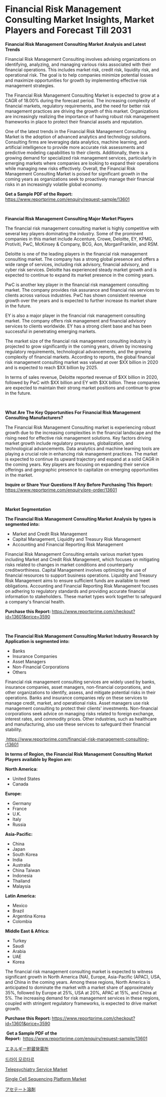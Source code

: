 <p><h1>Financial Risk Management Consulting Market Insights, Market Players and Forecast Till 2031</h1></p><p><strong>Financial Risk Management Consulting Market Analysis and Latest Trends</strong></p>
<p><p>Financial Risk Management Consulting involves advising organizations on identifying, analyzing, and managing various risks associated with their financial operations. This includes market risk, credit risk, liquidity risk, and operational risk. The goal is to help companies minimize potential losses and maximize opportunities for growth by implementing effective risk management strategies.</p><p>The Financial Risk Management Consulting Market is expected to grow at a CAGR of 18.00% during the forecast period. The increasing complexity of financial markets, regulatory requirements, and the need for better risk management practices are driving the growth of this market. Organizations are increasingly realizing the importance of having robust risk management frameworks in place to protect their financial assets and reputation.</p><p>One of the latest trends in the Financial Risk Management Consulting Market is the adoption of advanced analytics and technology solutions. Consulting firms are leveraging data analytics, machine learning, and artificial intelligence to provide more accurate risk assessments and predictive modeling capabilities to their clients. Additionally, there is a growing demand for specialized risk management services, particularly in emerging markets where companies are looking to expand their operations while managing new risks effectively. Overall, the Financial Risk Management Consulting Market is poised for significant growth in the coming years as organizations seek to proactively manage their financial risks in an increasingly volatile global economy.</p></p>
<p><strong>Get a Sample PDF of the Report:&nbsp;</strong> <a href="https://www.reportprime.com/enquiry/request-sample/13601">https://www.reportprime.com/enquiry/request-sample/13601</a></p>
<p>&nbsp;</p>
<p><strong>Financial Risk Management Consulting Major Market Players</strong></p>
<p><p>The financial risk management consulting market is highly competitive with several key players dominating the industry. Some of the prominent companies in this market include Accenture, Crowe, Deloitte, EY, KPMG, Protiviti, PwC, McKinsey & Company, BCG, Aon, MorganFranklin, and RSM.</p><p>Deloitte is one of the leading players in the financial risk management consulting market. The company has a strong global presence and offers a wide range of services, including risk advisory, financial advisory, and cyber risk services. Deloitte has experienced steady market growth and is expected to continue to expand its market presence in the coming years.</p><p>PwC is another key player in the financial risk management consulting market. The company provides risk assurance and financial risk services to clients across various industries. PwC has shown consistent revenue growth over the years and is expected to further increase its market share in the future.</p><p>EY is also a major player in the financial risk management consulting market. The company offers risk management and financial advisory services to clients worldwide. EY has a strong client base and has been successful in penetrating emerging markets.</p><p>The market size of the financial risk management consulting industry is projected to grow significantly in the coming years, driven by increasing regulatory requirements, technological advancements, and the growing complexity of financial markets. According to reports, the global financial risk management consulting market was valued at over $XX billion in 2020 and is expected to reach $XX billion by 2025.</p><p>In terms of sales revenue, Deloitte reported revenue of $XX billion in 2020, followed by PwC with $XX billion and EY with $XX billion. These companies are expected to maintain their strong market positions and continue to grow in the future.</p></p>
<p>&nbsp;</p>
<p><strong>What Are The Key Opportunities For Financial Risk Management Consulting Manufacturers?</strong></p>
<p><p>The Financial Risk Management Consulting market is experiencing robust growth due to the increasing complexities in the financial landscape and the rising need for effective risk management solutions. Key factors driving market growth include regulatory pressures, globalization, and technological advancements. Data analytics and machine learning tools are playing a crucial role in enhancing risk management practices. The market is expected to continue its upward trajectory and expand at a solid CAGR in the coming years. Key players are focusing on expanding their service offerings and geographic presence to capitalize on emerging opportunities in the market.</p></p>
<p><strong>Inquire or Share Your Questions If Any Before Purchasing This Report:</strong> <a href="https://www.reportprime.com/enquiry/pre-order/13601">https://www.reportprime.com/enquiry/pre-order/13601</a></p>
<p>&nbsp;</p>
<p><strong>Market Segmentation</strong></p>
<p><strong>The Financial Risk Management Consulting Market Analysis by types is segmented into:</strong></p>
<p><ul><li>Market and Credit Risk Management</li><li>Capital Management, Liquidity and Treasury Risk Management</li><li>Accounting and Financial Reporting Risk Management</li></ul></p>
<p><p>Financial Risk Management Consulting entails various market types including Market and Credit Risk Management, which focuses on mitigating risks related to changes in market conditions and counterparty creditworthiness. Capital Management involves optimizing the use of financial resources to support business operations. Liquidity and Treasury Risk Management aims to ensure sufficient funds are available to meet obligations. Accounting and Financial Reporting Risk Management focuses on adhering to regulatory standards and providing accurate financial information to stakeholders. These market types work together to safeguard a company's financial health.</p></p>
<p><strong>Purchase this Report:&nbsp;</strong><a href="https://www.reportprime.com/checkout?id=13601&price=3590">https://www.reportprime.com/checkout?id=13601&price=3590</a></p>
<p>&nbsp;</p>
<p><strong>The Financial Risk Management Consulting Market Industry Research by Application is segmented into:</strong></p>
<p><ul><li>Banks</li><li>Insurance Companies</li><li>Asset Managers</li><li>Non-Financial Corporations</li><li>Others</li></ul></p>
<p><p>Financial risk management consulting services are widely used by banks, insurance companies, asset managers, non-financial corporations, and other organizations to identify, assess, and mitigate potential risks in their operations. Banks and insurance companies rely on these services to manage credit, market, and operational risks. Asset managers use risk management consulting to protect their clients' investments. Non-financial corporations seek advice on managing risks related to foreign exchange, interest rates, and commodity prices. Other industries, such as healthcare and manufacturing, also use these services to safeguard their financial stability.</p></p>
<p><a href="https://www.reportprime.com/financial-risk-management-consulting-r13601">&nbsp;https://www.reportprime.com/financial-risk-management-consulting-r13601</a></p>
<p><strong>In terms of Region, the Financial Risk Management Consulting Market Players available by Region are:</strong></p>
<p>
    <p> <strong> North America: </strong>
        <ul>
            <li>United States</li>
            <li>Canada</li>
        </ul>
        </p> 
    <p> <strong> Europe: </strong>
        <ul>
            <li>Germany</li>
            <li>France</li>
            <li>U.K.</li>
            <li>Italy</li>
            <li>Russia</li>
        </ul>
        </p> 
    <p> <strong> Asia-Pacific: </strong>
        <ul>
            <li>China</li>
            <li>Japan</li>
            <li>South Korea</li>
            <li>India</li>
            <li>Australia</li>
            <li>China Taiwan</li>
            <li>Indonesia</li>
            <li>Thailand</li>
            <li>Malaysia</li>
        </ul>
        </p> 
    <p> <strong> Latin America: </strong>
        <ul>
            <li>Mexico</li>
            <li>Brazil</li>
            <li>Argentina Korea</li>
            <li>Colombia</li>
        </ul>
        </p> 
    <p> <strong> Middle East & Africa: </strong>
        <ul>
            <li>Turkey</li>
            <li>Saudi</li>
            <li>Arabia</li>
            <li>UAE</li>
            <li>Korea</li>
        </ul>
    </p>
    </p>
<p><p>The financial risk management consulting market is expected to witness significant growth in North America (NA), Europe, Asia-Pacific (APAC), USA, and China in the coming years. Among these regions, North America is anticipated to dominate the market with a market share of approximately 35%, followed by Europe at 25%, USA at 20%, APAC at 15%, and China at 5%. The increasing demand for risk management services in these regions, coupled with stringent regulatory frameworks, is expected to drive market growth.</p></p>
<p><strong>Purchase this Report: </strong><a href="https://www.reportprime.com/checkout?id=13601&price=3590">https://www.reportprime.com/checkout?id=13601&price=3590</a></p>
<p>&nbsp;<strong>Get a Sample PDF of the Report:&nbsp;&nbsp;</strong><a href="https://www.reportprime.com/enquiry/request-sample/13601">https://www.reportprime.com/enquiry/request-sample/13601</a></p>
<p><strong></strong></p>
<p><p><a href="https://medium.com/@keithpiper1905/%E3%82%A8%E3%83%8D%E3%83%AB%E3%82%AE%E3%83%BC%E8%B2%AF%E8%94%B5%E7%99%BA%E9%9B%BB%E6%89%80%E3%81%AE%E5%B8%82%E5%A0%B4%E6%8C%87%E6%A8%99%E3%81%AE%E8%A7%A3%E8%AA%AD-%E5%B8%82%E5%A0%B4%E3%82%B7%E3%82%A7%E3%82%A2-%E3%83%88%E3%83%AC%E3%83%B3%E3%83%89-%E6%88%90%E9%95%B7%E3%83%91%E3%82%BF%E3%83%BC%E3%83%B3-f930fb86ada2">エネルギー貯蔵発電所</a></p><p><a href="https://medium.com/@stuartstehr2022/%EA%B1%B4%EC%8B%9D-%EC%8B%9C%EB%A9%98%ED%8A%B8-%EC%8B%9C%EC%9E%A5-%EB%B6%84%EC%84%9D-2024%EB%85%84%EB%B6%80%ED%84%B0-2031%EB%85%84%EA%B9%8C%EC%A7%80%EC%9D%98-%EA%B8%80%EB%A1%9C%EB%B2%8C-%EC%82%B0%EC%97%85-%EC%A0%84%EB%A7%9D-%EB%B0%8F-%EC%98%88%EC%B8%A1-d339981c167b">드라이 모르타르</a></p><p><a href="https://github.com/joannagoyvaerts/Market-Research-Report-List-2/blob/main/telepsychiatry-service-market.md">Telepsychiatry Service Market</a></p><p><a href="https://github.com/abdelrhmankishk22/Market-Research-Report-List-4/blob/main/single-cell-sequencing-platform-market.md">Single Cell Sequencing Platform Market</a></p><p><a href="https://medium.com/@magalirtiz2005/%E3%82%A2%E3%82%BB%E3%83%86%E3%83%BC%E3%83%88%E6%BA%B6%E5%AA%92%E5%B8%82%E5%A0%B4-%E7%AB%B6%E4%BA%89%E5%88%86%E6%9E%90-%E5%B8%82%E5%A0%B4%E5%8B%95%E5%90%91-2031%E5%B9%B4%E3%81%BE%E3%81%A7%E3%81%AE%E4%BA%88%E6%B8%AC-f1becbce71b4">アセテート溶剤</a></p></p>
